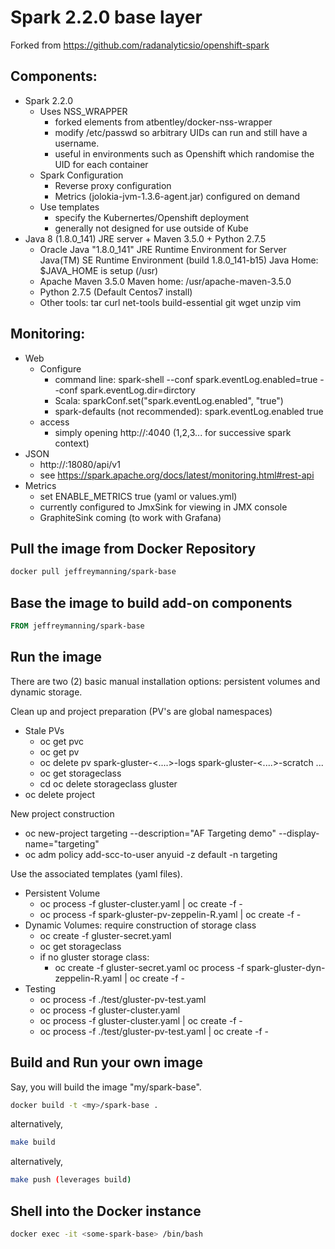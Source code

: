 # Spark 2.2.0 base layer
Forked from https://github.com/radanalyticsio/openshift-spark

## Components:
* Spark 2.2.0
    * Uses NSS_WRAPPER
        * forked elements from atbentley/docker-nss-wrapper
        * modify /etc/passwd so arbitrary UIDs can run and still have a username.
        * useful in environments such as Openshift which randomise the UID for each container
    * Spark Configuration
        * Reverse proxy configuration
        * Metrics (jolokia-jvm-1.3.6-agent.jar) configured on demand
    * Use templates
        * specify the Kubernertes/Openshift deployment
        * generally not designed for use outside of Kube
* Java 8 (1.8.0_141) JRE server + Maven 3.5.0 + Python 2.7.5
    * Oracle Java "1.8.0_141" JRE Runtime Environment for Server
      Java(TM) SE Runtime Environment (build 1.8.0_141-b15)
      Java Home: $JAVA_HOME is setup (/usr)
    * Apache Maven 3.5.0
      Maven home: /usr/apache-maven-3.5.0
    * Python 2.7.5 (Default Centos7 install)
    * Other tools: tar curl net-tools build-essential git wget unzip vim  

## Monitoring:
* Web
    * Configure
        * command line: spark-shell --conf spark.eventLog.enabled=true --conf spark.eventLog.dir=dirctory
        * Scala: sparkConf.set("spark.eventLog.enabled", "true")
        * spark-defaults (not recommended): spark.eventLog.enabled           true
    * access
        * simply opening http://<driver-node>:4040  (1,2,3... for successive spark context)
* JSON
    * http://<server-url>:18080/api/v1
    * see https://spark.apache.org/docs/latest/monitoring.html#rest-api
* Metrics
    * set ENABLE_METRICS true (yaml or values.yml)
    * currently configured to JmxSink for viewing in JMX console
    * GraphiteSink coming (to work with Grafana)

## Pull the image from Docker Repository

```bash
docker pull jeffreymanning/spark-base
```

## Base the image to build add-on components

```Dockerfile
FROM jeffreymanning/spark-base
```

## Run the image
There are two (2) basic manual installation options: persistent volumes and dynamic storage.

Clean up and project preparation (PV's are global namespaces)
* Stale PVs
    * oc get pvc
    * oc get pv
    * oc delete pv spark-gluster-<....>-logs spark-gluster-<....>-scratch ...
    * oc get storageclass
    * cd oc delete storageclass gluster
* oc delete project <project-name>

New project construction
* oc new-project targeting  --description="AF Targeting demo" --display-name="targeting"
* oc adm policy add-scc-to-user anyuid -z default -n targeting

Use the associated templates (yaml files).
* Persistent Volume
    * oc process -f gluster-cluster.yaml | oc create -f -
    * oc process -f spark-gluster-pv-zeppelin-R.yaml | oc create -f -
* Dynamic Volumes: require construction of storage class
    * oc create -f gluster-secret.yaml
    * oc get storageclass
    * if no gluster storage class: 
        * oc create -f gluster-secret.yaml
     oc process -f spark-gluster-dyn-zeppelin-R.yaml | oc create -f -
* Testing
    * oc process -f ./test/gluster-pv-test.yaml
    * oc process -f gluster-cluster.yaml
    * oc process -f gluster-cluster.yaml | oc create -f -
    * oc process -f ./test/gluster-pv-test.yaml | oc create -f -

## Build and Run your own image
Say, you will build the image "my/spark-base".

```bash
docker build -t <my>/spark-base .
```
alternatively,
```bash
make build
```
alternatively,
```bash
make push (leverages build)
```

## Shell into the Docker instance
```bash
docker exec -it <some-spark-base> /bin/bash
```
